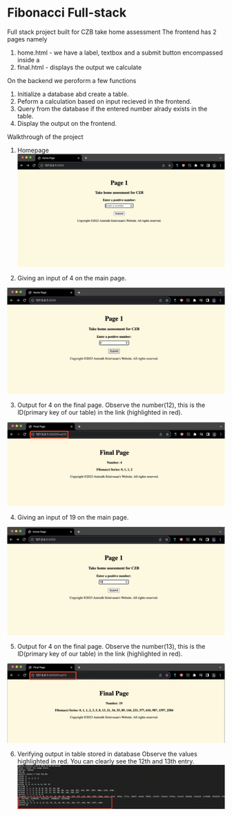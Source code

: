 # Fibonacci Full-stack 
Full stack project built for CZB take home assessment
The frontend has 2 pages namely
1. home.html - we have a label, textbox and a submit button encompassed inside a
2. final.html -  displays the output we calculate

On the backend we peroform a few functions
1. Initialize a database abd create a table.
2. Peform a calculation based on input recieved in the frontend.
3. Query from the database if the entered number alrady exists in the table.
4. Display the output on the frontend.

Walkthrough of the project
1. Homepage
![Homepage](static/screenshots/Homepage.png)

2. Giving an input of 4 on the main page.

![User inputs 4](static/screenshots/Input_4.png)

3. Output for 4 on the final page.
Observe the number(12), this is the ID(primary key of our table) in the link (highlighted in red).

![Output for 4](static/screenshots/Output_4.png)

4. Giving an input of 19 on the main page.

![User inputs 19](static/screenshots/Input_19.png)

5. Output for 4 on the final page.
Observe the number(13), this is the ID(primary key of our table) in the link (highlighted in red).

![Output for 19](static/screenshots/Output_19.png)

6. Verifying output in table stored in database
Observe the values highlighted in red.
You can clearly see the 12th and 13th entry.
![Output in table](static/screenshots/SQLite_output.png)
